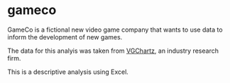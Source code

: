 # gameco

GameCo is a fictional new video game company that wants to use data to inform the development of new games.

The data for this analyis was taken from [VGChartz](https://www.vgchartz.com), an industry research firm.

This is a descriptive analysis using Excel.
